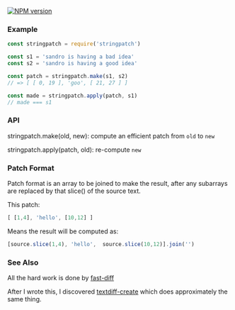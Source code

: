 [![NPM version][npm-image]][npm-url]

### Example

```js
const stringpatch = require('stringpatch')

const s1 = 'sandro is having a bad idea'
const s2 = 'sandro is having a good idea'

const patch = stringpatch.make(s1, s2)
// => [ [ 0, 19 ], 'goo', [ 21, 27 ] ]

const made = stringpatch.apply(patch, s1)
// made === s1
```

### API

stringpatch.make(old, new): compute an efficient patch from `old` to `new`

stringpatch.apply(patch, old): re-compute `new` 

### Patch Format

Patch format is an array to be joined to make the result, after any
subarrays are replaced by that slice() of the source text.

This patch:

```js
[ [1,4], 'hello', [10,12] ]
```

Means the result will be computed as:

```js
[source.slice(1,4), 'hello',  source.slice(10,12)].join('')
```

### See Also

All the hard work is done by [fast-diff](https://www.npmjs.com/package/fast-diff)

After I wrote this, I discovered [textdiff-create](https://www.npmjs.com/package/textdiff-create) which does approximately the same thing.


[npm-image]: https://img.shields.io/npm/v/stringpatch.svg?style=flat-square
[npm-url]: https://npmjs.org/package/stringpatch
